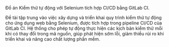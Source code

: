 Đồ án Kiểm thử tự động với Selenium tích hợp CI/CD bằng GitLab CI.

Đề tài tập trung vào việc xây dựng và triển khai quy trình kiểm thử tự động cho ứng dụng web bằng Selenium, được tích hợp trong pipeline CI/CD của GitLab CI. Hệ thống cho phép tự động thực hiện các kịch bản kiểm thử mỗi khi có thay đổi trong mã nguồn, giúp phát hiện sớm lỗi, giảm thiểu rủi ro khi triển khai và nâng cao chất lượng phần mềm.
